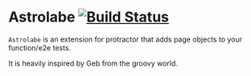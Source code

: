 Astrolabe [![Build Status](https://travis-ci.org/stuplum/astrolabe.png?branch=master)](https://travis-ci.org/stuplum/astrolabe)
=========

`Astrolabe` is an extension for protractor that adds page objects to your function/e2e tests.

It is heavily inspired by Geb from the groovy world.
